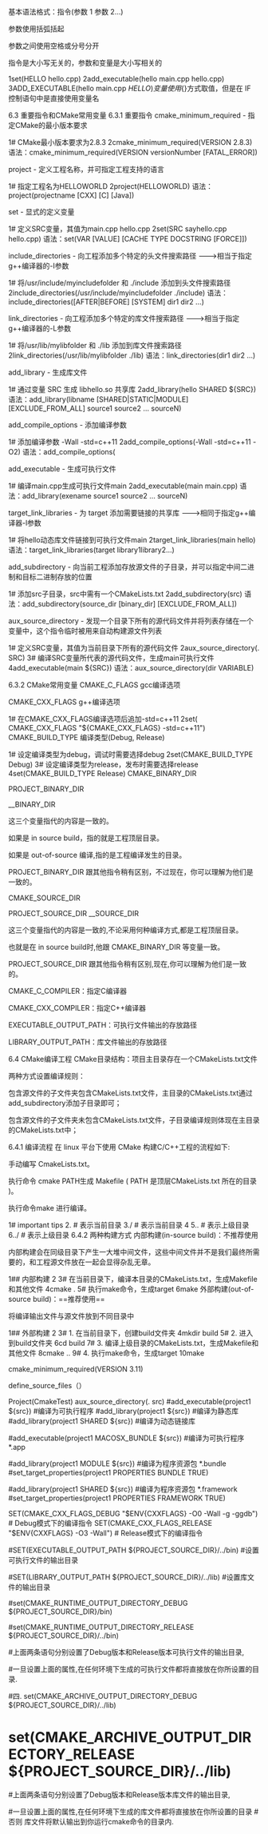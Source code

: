 基本语法格式：指令(参数 1 参数 2…)

参数使用括弧括起

参数之间使用空格或分号分开

指令是大小写无关的，参数和变量是大小写相关的

1set(HELLO hello.cpp)
2add_executable(hello main.cpp hello.cpp)
3ADD_EXECUTABLE(hello main.cpp ${HELLO})
变量使用${}方式取值，但是在 IF 控制语句中是直接使用变量名

6.3 重要指令和CMake常用变量
6.3.1 重要指令
cmake_minimum_required - 指定CMake的最小版本要求

1# CMake最小版本要求为2.8.3
2cmake_minimum_required(VERSION 2.8.3)
语法：cmake_minimum_required(VERSION versionNumber [FATAL_ERROR])

project - 定义工程名称，并可指定工程支持的语言  

1# 指定工程名为HELLOWORLD
2project(HELLOWORLD)
语法：project(projectname [CXX] [C] [Java])

set - 显式的定义变量  

1# 定义SRC变量，其值为main.cpp hello.cpp
2set(SRC sayhello.cpp hello.cpp)
语法：set(VAR [VALUE] [CACHE TYPE DOCSTRING [FORCE]])

include_directories - 向工程添加多个特定的头文件搜索路径  --->相当于指定g++编译器的-I参数

1# 将/usr/include/myincludefolder 和 ./include 添加到头文件搜索路径
2include_directories(/usr/include/myincludefolder ./include)
语法：include_directories([AFTER|BEFORE] [SYSTEM] dir1 dir2 …)

link_directories - 向工程添加多个特定的库文件搜索路径  --->相当于指定g++编译器的-L参数

1# 将/usr/lib/mylibfolder 和 ./lib 添加到库文件搜索路径
2link_directories(/usr/lib/mylibfolder ./lib)
语法：link_directories(dir1 dir2 …)  

add_library - 生成库文件

1# 通过变量 SRC 生成 libhello.so 共享库
2add_library(hello SHARED ${SRC})
语法：add_library(libname [SHARED|STATIC|MODULE] [EXCLUDE_FROM_ALL] source1 source2 … sourceN)

add_compile_options - 添加编译参数

1# 添加编译参数 -Wall -std=c++11
2add_compile_options(-Wall -std=c++11 -O2)
语法：add_compile_options(

add_executable - 生成可执行文件

1# 编译main.cpp生成可执行文件main
2add_executable(main main.cpp)
语法：add_library(exename source1 source2 … sourceN)

target_link_libraries - 为 target 添加需要链接的共享库  --->相同于指定g++编译器-l参数

1# 将hello动态库文件链接到可执行文件main
2target_link_libraries(main hello)
语法：target_link_libraries(target library1library2…)

add_subdirectory - 向当前工程添加存放源文件的子目录，并可以指定中间二进制和目标二进制存放的位置

1# 添加src子目录，src中需有一个CMakeLists.txt
2add_subdirectory(src)
语法：add_subdirectory(source_dir [binary_dir] [EXCLUDE_FROM_ALL])

aux_source_directory - 发现一个目录下所有的源代码文件并将列表存储在一个变量中，这个指令临时被用来自动构建源文件列表

1# 定义SRC变量，其值为当前目录下所有的源代码文件
2aux_source_directory(. SRC)
3# 编译SRC变量所代表的源代码文件，生成main可执行文件
4add_executable(main ${SRC})
语法：aux_source_directory(dir VARIABLE)

6.3.2 CMake常用变量
CMAKE_C_FLAGS   gcc编译选项

CMAKE_CXX_FLAGS  g++编译选项

1# 在CMAKE_CXX_FLAGS编译选项后追加-std=c++11
2set( CMAKE_CXX_FLAGS "${CMAKE_CXX_FLAGS} -std=c++11")
CMAKE_BUILD_TYPE  编译类型(Debug, Release)

1# 设定编译类型为debug，调试时需要选择debug
2set(CMAKE_BUILD_TYPE Debug) 
3# 设定编译类型为release，发布时需要选择release
4set(CMAKE_BUILD_TYPE Release) 
CMAKE_BINARY_DIR

PROJECT_BINARY_DIR

<projectname>__BINARY_DIR

这三个变量指代的内容是一致的。

如果是 in source build，指的就是工程顶层目录。

如果是 out-of-source 编译,指的是工程编译发生的目录。

PROJECT_BINARY_DIR 跟其他指令稍有区别，不过现在，你可以理解为他们是一致的。

CMAKE_SOURCE_DIR

PROJECT_SOURCE_DIR
<projectname>__SOURCE_DIR

这三个变量指代的内容是一致的,不论采用何种编译方式,都是工程顶层目录。

也就是在 in source build时,他跟 CMAKE_BINARY_DIR 等变量一致。

PROJECT_SOURCE_DIR 跟其他指令稍有区别,现在,你可以理解为他们是一致的。

CMAKE_C_COMPILER：指定C编译器

CMAKE_CXX_COMPILER：指定C++编译器

EXECUTABLE_OUTPUT_PATH：可执行文件输出的存放路径

LIBRARY_OUTPUT_PATH：库文件输出的存放路径

6.4 CMake编译工程
CMake目录结构：项目主目录存在一个CMakeLists.txt文件

两种方式设置编译规则：

包含源文件的子文件夹包含CMakeLists.txt文件，主目录的CMakeLists.txt通过add_subdirectory添加子目录即可；

包含源文件的子文件夹未包含CMakeLists.txt文件，子目录编译规则体现在主目录的CMakeLists.txt中；

6.4.1 编译流程
在 linux 平台下使用 CMake 构建C/C++工程的流程如下:

手动编写 CmakeLists.txt。

执行命令 cmake PATH生成 Makefile ( PATH 是顶层CMakeLists.txt 所在的目录 )。

执行命令make 进行编译。

1# important tips
2.          # 表示当前目录
3./         # 表示当前目录
4
5..      # 表示上级目录
6../     # 表示上级目录
6.4.2 两种构建方式
内部构建(in-source build)：不推荐使用

内部构建会在同级目录下产生一大堆中间文件，这些中间文件并不是我们最终所需要的，和工程源文件放在一起会显得杂乱无章。

1## 内部构建
2
3# 在当前目录下，编译本目录的CMakeLists.txt，生成Makefile和其他文件
4cmake .
5# 执行make命令，生成target
6make
外部构建(out-of-source build)：==推荐使用==

将编译输出文件与源文件放到不同目录中

 1## 外部构建
 2
 3# 1. 在当前目录下，创建build文件夹
 4mkdir build 
 5# 2. 进入到build文件夹
 6cd build
 7# 3. 编译上级目录的CMakeLists.txt，生成Makefile和其他文件
 8cmake ..
 9# 4. 执行make命令，生成target
10make

cmake_minimum_required(VERSION 3.11)

define_source_files（）

Project(CmakeTest)
aux_source_directory(. src)
#add_executable(project1 ${src}) #编译为可执行程序
#add_library(project1 ${src}) #编译为静态库
#add_library(project1 SHARED ${src}) #编译为动态链接库

#add_executable(project1 MACOSX_BUNDLE ${src}) #编译为可执行程序 *.app

#add_library(project1 MODULE ${src}) #编译为程序资源包 *.bundle
#set_target_properties(project1 PROPERTIES BUNDLE TRUE)

#add_library(project1 SHARED ${src}) #编译为程序资源包 *.framework
#set_target_properties(project1 PROPERTIES FRAMEWORK TRUE)

SET(CMAKE_CXX_FLAGS_DEBUG "$ENV{CXXFLAGS} -O0 -Wall -g -ggdb") # Debug模式下的编译指令
SET(CMAKE_CXX_FLAGS_RELEASE "$ENV{CXXFLAGS} -O3 -Wall") # Release模式下的编译指令

#SET(EXECUTABLE_OUTPUT_PATH ${PROJECT_SOURCE_DIR}/../bin) #设置可执行文件的输出目录

#SET(LIBRARY_OUTPUT_PATH ${PROJECT_SOURCE_DIR}/../lib) #设置库文件的输出目录


#set(CMAKE_RUNTIME_OUTPUT_DIRECTORY_DEBUG ${PROJECT_SOURCE_DIR}/bin)

#set(CMAKE_RUNTIME_OUTPUT_DIRECTORY_RELEASE ${PROJECT_SOURCE_DIR}/../bin)

#上面两条语句分别设置了Debug版本和Release版本可执行文件的输出目录,

#一旦设置上面的属性,在任何环境下生成的可执行文件都将直接放在你所设置的目录.

#四. set(CMAKE_ARCHIVE_OUTPUT_DIRECTORY_DEBUG ${PROJECT_SOURCE_DIR}/../lib)
# set(CMAKE_ARCHIVE_OUTPUT_DIRECTORY_RELEASE ${PROJECT_SOURCE_DIR}/../lib)

#上面两条语句分别设置了Debug版本和Release版本库文件的输出目录,

#一旦设置上面的属性,在任何环境下生成的库文件都将直接放在你所设置的目录
#否则 库文件将默认输出到你运行cmake命令的目录内.
